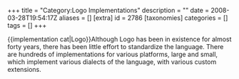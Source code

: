 +++
title = "Category:Logo Implementations"
description = ""
date = 2008-03-28T19:54:17Z
aliases = []
[extra]
id = 2786
[taxonomies]
categories = []
tags = []
+++

{{implementation cat|Logo}}Although Logo has been in existence for almost forty years, there has been little effort to standardize the language. There are hundreds of implementations for various platforms, large and small, which implement various dialects of the language, with various custom extensions.
